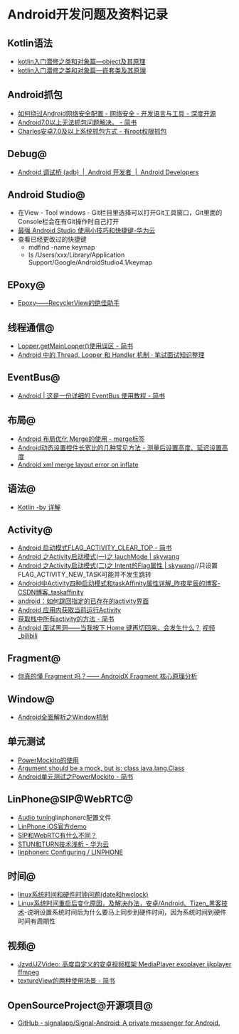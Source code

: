 # Android开发问题及资料记录

## Kotlin语法
* [kotlin入门潜修之类和对象篇—object及其原理](https://blog.csdn.net/lv1317039693/article/details/103167145)
* [kotlin入门潜修之类和对象篇—嵌套类及其原理](https://www.jianshu.com/p/6fc4c12c8533)

## Android抓包

* [如何绕过Android网络安全配置 - 网络安全 - 开发语言与工具 - 深度开源](https://www.open-open.com/lib/view/open1511438747809.html)
* [Android7.0以上无法抓包问题解决。 - 简书](https://www.jianshu.com/p/392362115090)
* [Charles安卓7.0及以上系统抓包方式 - 有root权限抓包](https://www.jianshu.com/p/1338ceb69b28)

## Debug@

* [Android 调试桥 (adb)  |  Android 开发者  |  Android Developers](https://developer.android.com/studio/command-line/adb?hl=zh-cn)

## Android Studio@

* 在View - Tool windows - Git栏目里选择可以打开Git工具窗口，Git里面的Console栏会在有Git操作时自己打开
* [最强 Android Studio 使用小技巧和快捷键-华为云](https://www.huaweicloud.com/zhishi/arc-13246988.html)
* 查看已经更改过的快捷键  
	- mdfind -name keymap  
	- ls /Users/xxx/Library/Application Support/Google/AndroidStudio4.1/keymap

## EPoxy@

* [Epoxy——RecyclerView的绝佳助手](https://www.jianshu.com/p/369c08c29593)

## 线程通信@

* [Looper.getMainLooper()使用误区 - 简书](https://www.jianshu.com/p/c15dcf251bda)
* [Android 中的 Thread, Looper 和 Handler 机制 · 笔试面试知识整理](https://hit-alibaba.github.io/interview/Android/basic/Android-handler-thread-looper.html)

## EventBus@

* [Android | 这是一份详细的 EventBus 使用教程 - 简书](https://www.jianshu.com/p/df4f4467e5f1)

## 布局@

* [Android 布局优化 Merge的使用 - merge标签](https://www.jianshu.com/p/69e1a3743960)
* [Android动态设置控件长宽比的几种常见方法 - 测量后设置高度、延迟设置高度](https://segmentfault.com/a/1190000005110981)
* [Android xml merge layout error on inflate](https://stackoverflow.com/questions/14039162/android-xml-merge-layout-error-on-inflate)

## 语法@

* [Kotlin -by 详解](https://blog.csdn.net/wzgiceman/article/details/82689135)


## Activity@

* [Android 启动模式FLAG_ACTIVITY_CLEAR_TOP - 简书](https://www.jianshu.com/p/cb248934c27c)
* [Android 之Activity启动模式(一)之 lauchMode | skywang](http://wangkuiwu.github.io/2014/06/26/LaunchMode/)
* [Android 之Activity启动模式(二)之 Intent的Flag属性 | skywang](https://wangkuiwu.github.io/2014/06/26/IntentFlag/)//只设置FLAG_ACTIVITY_NEW_TASK可能并不发生跳转
* [Android中Activity四种启动模式和taskAffinity属性详解_昨夜星辰的博客-CSDN博客_taskaffinity](https://blog.csdn.net/zhangjg_blog/article/details/10923643)
* [android：如何跳回指定的已存在的activity界面](http://www.heycode.com/a8013.html)
* [Android 应用内获取当前运行Activity](https://juejin.cn/post/6844903603371507720)
* [获取栈中所有activity的方法 - 简书](https://www.jianshu.com/p/3f74a06a71a1)
* [Android 面试黑洞——当我按下 Home 键再切回来，会发生什么？](https://mp.weixin.qq.com/s/dbUXmkOd_VxmxExBSpkmyw) [视频_bilibili](https://www.bilibili.com/video/BV1CA41177Se/)

## Fragment@

* [你真的懂 Fragment 吗？—— AndroidX Fragment 核心原理分析](https://juejin.cn/post/6970998913754988552)

## Window@

* [Android全面解析之Window机制](https://blog.csdn.net/weixin_43766753/article/details/108350589)

## 单元测试

* [PowerMockito的使用](https://mp.weixin.qq.com/s/hcdhVydMWy66oGNhK4CKTQ)
* [Argument should be a mock, but is: class java.lang.Class](https://stackoverflow.com/questions/62742777/org-mockito-exceptions-misusing-notamockexception-argument-should-be-a-mock-bu)
* [Android单元测试之PowerMockito - 简书](https://www.jianshu.com/p/6631bd826677)

## LinPhone@SIP@WebRTC@

* [Audio tuning](https://wiki.linphone.org/xwiki/wiki/public/view/Lib/Features/Audio%20tuning/)linphonerc配置文件
* [LinPhone iOS官方demo](https://github.com/BelledonneCommunications/linphone-iphone)
* [SIP和WebRTC有什么不同？](http://www.ctiforum.com/news/guandian/401597.html)
* [STUN和TURN技术浅析 - 华为云](https://www.huaweicloud.com/articles/ffdd2fa56a6b0aa00b5a1ada2e24c4bf.html)
* [linphonerc Configuring / LINPHONE](http://write.flossmanuals.net/linphone/configuring/)

## 时间@

* [linux系统时间和硬件时钟问题(date和hwclock)](https://blog.csdn.net/wangshuminjava/article/details/79308130)
* [Linux系统时间重启后变化原因，及解决办法，安卓/Android、Tizen_黑客技术](http://www.hackdig.com/03/hack-20259.htm)-说明设置系统时间后为什么要马上同步到硬件时间，因为系统时间到硬件时间有周期性

## 视频@

* [Jzvd/JZVideo: 高度自定义的安卓视频框架 MediaPlayer exoplayer ijkplayer ffmpeg](https://github.com/Jzvd/JZVideo)
* [textureView的两种使用场景 - 简书](https://www.jianshu.com/p/4e2916889f27)

## OpenSourceProject@开源项目@

* [GitHub - signalapp/Signal-Android: A private messenger for Android.](https://github.com/signalapp/Signal-Android)
